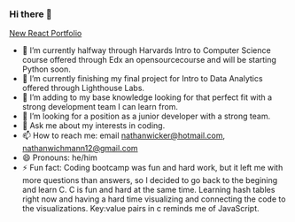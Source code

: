 ### Hi there 👋

<a href="https://nathanwichmann.github.io/My-App/">New React Portfolio</a>
- 🔭 I’m currently halfway through Harvards Intro to Computer Science course offered through Edx an opensourcecourse and will be starting Python soon. 
- 🌱 I’m currently finishing my final project for Intro to Data Analytics offered through Lighthouse Labs.
- 👯 I’m adding to my base knowledge looking for that perfect fit with a strong development team I can learn from.
- 🤔 I’m looking for a position as a junior developer with a strong team.
- 💬 Ask me about my interests in coding. 
- 📫 How to reach me: email nathanwicker@hotmail.com, nathanwichmann12@gmail.com
- 😄 Pronouns: he/him
- ⚡ Fun fact: Coding bootcamp was fun and hard work, but it left me with more questions than answers, so I decided to go back to the begining and learn C. C is fun and hard at the same time. Learning hash tables right now and having a hard time visualizing and connecting the code to the visualizations. Key:value pairs in c reminds me of JavaScript.



